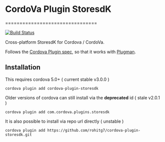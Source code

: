 # CordoVa Plugin StoresdK
================================

[![Build Status](https://travis-ci.org/cordova/cordova-plugin-storesdk.svg)](https://travis-ci.org/cordova/cordova-plugin-storesdk)

Cross-platform StoresdK for Cordova / CordoVa.

Follows the [Cordova Plugin spec](http://cordova.apache.org/docs/en/5.0.0/plugin_ref_spec.md), so that it works with [Plugman](https://github.com/apache/cordova-plugman).

## Installation
    
This requires cordova 5.0+ ( current stable v3.0.0 )

    cordova plugin add cordova-plugin-storesdk

Older versions of cordova can still install via the __deprecated__ id ( stale v2.0.1 )

    cordova plugin add com.cordova.plugins.storesdk

It is also possible to install via repo url directly ( unstable )

    cordova plugin add https://github.com/rohitg7/cordova-plugin-storesdk.git

